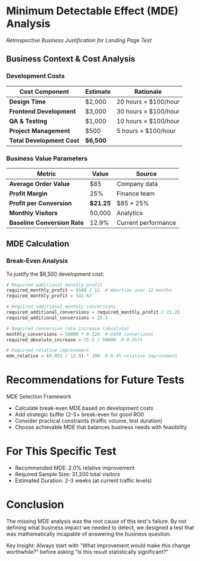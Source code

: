 # Minimum Detectable Effect (MDE) Analysis
*Retrospective Business Justification for Landing Page Test*

## Business Context & Cost Analysis

### Development Costs
| Cost Component | Estimate | Rationale |
|----------------|----------|-----------|
| **Design Time** | $2,000 | 20 hours × $100/hour |
| **Frontend Development** | $3,000 | 30 hours × $100/hour |
| **QA & Testing** | $1,000 | 10 hours × $100/hour |
| **Project Management** | $500 | 5 hours × $100/hour |
| **Total Development Cost** | **$6,500** | |

### Business Value Parameters
| Metric | Value | Source |
|--------|-------|--------|
| **Average Order Value** | $85 | Company data |
| **Profit Margin** | 25% | Finance team |
| **Profit per Conversion** | **$21.25** | $85 × 25% |
| **Monthly Visitors** | 50,000 | Analytics |
| **Baseline Conversion Rate** | 12.9% | Current performance |

## MDE Calculation

### Break-Even Analysis
To justify the $6,500 development cost:

```python
# Required additional monthly profit
required_monthly_profit = 6500 / 12  # Amortize over 12 months
required_monthly_profit = 541.67

# Required additional monthly conversions
required_additional_conversions = required_monthly_profit / 21.25
required_additional_conversions = 25.5

# Required conversion rate increase (absolute)
monthly_conversions = 50000 * 0.129  # 6450 conversions
required_absolute_increase = 25.5 / 50000  # 0.051%

# Required relative improvement
mde_relative = (0.051 / 12.9) * 100  # 0.4% relative improvement

```

# Recommendations for Future Tests
MDE Selection Framework
- Calculate break-even MDE based on development costs
- Add strategic buffer (2-5× break-even for good ROI)
- Consider practical constraints (traffic volume, test duration)
- Choose achievable MDE that balances business needs with feasibility

# For This Specific Test
- Recommended MDE: 2.0% relative improvement
- Required Sample Size: 31,200 total visitors
- Estimated Duration: 2-3 weeks (at current traffic levels)

# Conclusion
The missing MDE analysis was the root cause of this test's failure. By not defining what business impact we needed to detect, we designed a test that was mathematically incapable of answering the business question.

Key Insight: Always start with "What improvement would make this change worthwhile?" before asking "Is this result statistically significant?"


